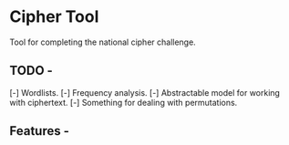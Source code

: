 # Cipher Tool

Tool for completing the national cipher challenge.

## TODO -

[-] Wordlists.
[-] Frequency analysis.
[-] Abstractable model for working with ciphertext.
[-] Something for dealing with permutations.

## Features -